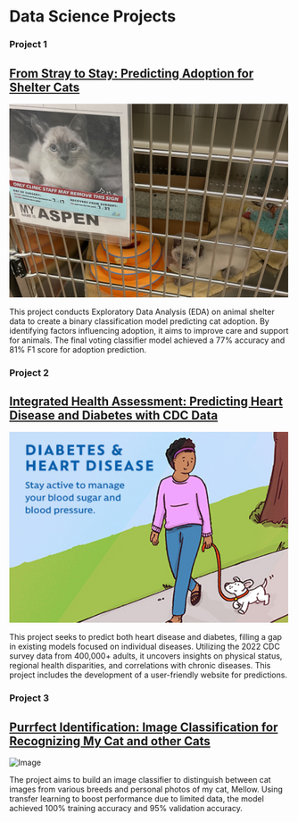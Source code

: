 # Data Science Projects

### Project 1
## [From Stray to Stay: Predicting Adoption for Shelter Cats](https://github.com/sun712k/animal-shelter.git)
<img src="https://raw.githubusercontent.com/sun712k/portfolio/main/images/mellow_shelter.jpg" alt="Image" width="500" >

This project conducts Exploratory Data Analysis (EDA) on animal shelter data to create a binary classification model predicting cat adoption. By identifying factors influencing adoption, it aims to improve care and support for animals. The final voting classifier model achieved a 77% accuracy and 81% F1 score for adoption prediction.

### Project 2
## [Integrated Health Assessment: Predicting Heart Disease and Diabetes with CDC Data](https://github.com/sun712k/chronic-disease.git)
<img src="https://raw.githubusercontent.com/sun712k/portfolio/main/images/disease-image.jpeg" alt="Image" width="500" >

This project seeks to predict both heart disease and diabetes, filling a gap in existing models focused on individual diseases. Utilizing the 2022 CDC survey data from 400,000+ adults, it uncovers insights on physical status, regional health disparities, and correlations with chronic diseases. This project includes the development of a user-friendly website for predictions.

### Project 3
## [Purrfect Identification: Image Classification for Recognizing My Cat and other Cats](https://github.com/sun712k/cat-recognition.git)
<img src="https://raw.githubusercontent.com/sun712k/cat-recognition/main/image/mellow%20face_recognized.jpg?token=GHSAT0AAAAAACMUF26ETXHRJAZWSXAQYUNUZOQFCFQ" alt="Image" width="500">

The project aims to build an image classifier to distinguish between cat images from various breeds and personal photos of my cat, Mellow. Using transfer learning to boost performance due to limited data, the model achieved 100% training accuracy and 95% validation accuracy.
